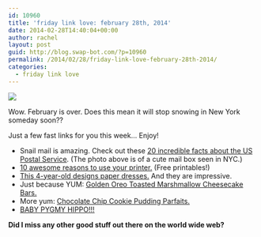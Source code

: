 ```yaml
---
id: 10960
title: 'friday link love: february 28th, 2014'
date: 2014-02-28T14:40:04+00:00
author: rachel
layout: post
guid: http://blog.swap-bot.com/?p=10960
permalink: /2014/02/28/friday-link-love-february-28th-2014/
categories:
  - friday link love
---
```

![](http://farm8.staticflickr.com/7417/12611586485_527794ff50_c.jpg)

Wow. February is over. Does this mean it will stop snowing in New York someday soon??

Just a few fast links for you this week&#8230; Enjoy!

  * Snail mail is amazing. Check out these [20 incredible facts about the US Postal Service](http://www.buzzfeed.com/arianelange/facts-will-shatter-your-perception-of-the-us-postal-service). (The photo above is of a cute mail box seen in NYC.)
  * [10 awesome reasons to use your printer.](http://www.yesandyes.org/2014/02/10-awesome-reasons-to-use-your-printer.html) (Free printables!)
  * [This 4-year-old designs paper dresses.](http://www.huffingtonpost.com/2014/02/26/4-year-old-paper-dresses-fashion-by-mayhem_n_4855545.html) And they are impressive.
  * Just because YUM: [Golden Oreo Toasted Marshmallow Cheesecake Bars.](http://lecremedelacrumb.com/2014/02/golden-oreo-toasted-marshmallow-cheesecake-bars.html)
  * More yum: [Chocolate Chip Cookie Pudding Parfaits.](http://www.goodlifeeats.com/2014/02/chocolate-chip-cookie-pudding-parfaits.html)
  * [BABY PYGMY HIPPO!!!](http://www.cbsnews.com/pictures/tiny-rare-hippo-born-in-england/)

**Did I miss any other good stuff out there on the world wide web?**
